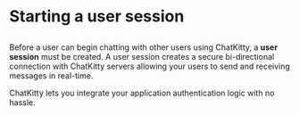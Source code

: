 # Starting a user session

## 

Before a user can begin chatting with other users using ChatKitty, a **user session** must be created. A user session creates a secure bi-directional connection with ChatKitty servers allowing your users to send and receiving messages in real-time. 

ChatKitty lets you integrate your application authentication logic with no hassle.



